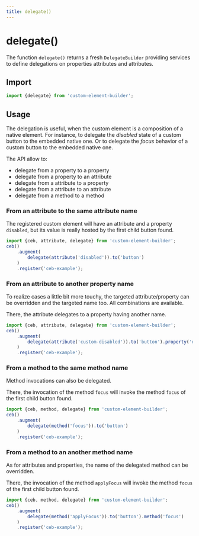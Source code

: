 ```yaml
---
title: delegate()
---
```

# delegate()

The function `delegate()` returns a fresh `DelegateBuilder` providing services to define delegations on properties attributes and attributes.

## Import

```javascript
import {delegate} from 'custom-element-builder';
```

## Usage

The delegation is useful, when the custom element is a composition of a native element.
For instance, to delegate the _disabled_ state of a custom button to the embedded native one.
Or to delegate the _focus_ behavior of a custom button to the embedded native one.

The API allow to:

- delegate from a property to a property
- delegate from a property to an attribute
- delegate from a attribute to a property
- delegate from a attribute to an attribute
- delegate from a method to a method

### From an attribute to the same attribute name

The registered custom element will have an attribute and a property `disabled`,
but its value is really hosted by the first child button found.

```javascript
import {ceb, attribute, delegate} from 'custom-element-builder';
ceb()
    .augment(
        delegate(attribute('disabled')).to('button')
    )
    .register('ceb-example');
```

### From an attribute to another property name

To realize cases a little bit more touchy, the targeted attribute/property can be overridden and the targeted name too. 
All combinations are available.

There, the attribute delegates to a property having another name.

```javascript
import {ceb, attribute, delegate} from 'custom-element-builder';
ceb()
    .augment(
        delegate(attribute('custom-disabled')).to('button').property('disabled')
    )
    .register('ceb-example');
```

### From a method to the same method name

Method invocations can also be delegated. 

There, the invocation of the method `focus` will invoke the method `focus` of the first child button found.

```javascript
import {ceb, method, delegate} from 'custom-element-builder';
ceb()
    .augment(
        delegate(method('focus')).to('button')
    )
    .register('ceb-example');
```

### From a method to an another method name

As for attributes and properties, the name of the delegated method can be overridden. 

There, the invocation of the method `applyFocus` will invoke the method `focus` of the first child button found.

```javascript
import {ceb, method, delegate} from 'custom-element-builder';
ceb()
    .augment(
        delegate(method('applyFocus')).to('button').method('focus')
    )
    .register('ceb-example');
```
